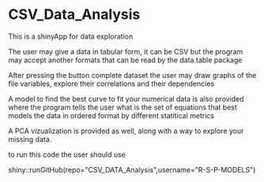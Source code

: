 # CSV_Data_Analysis

This is a shinyApp for data exploration

The user may give a data in tabular form, it can be CSV but the program may accept another formats that can be read by the data.table package

After pressing the button complete dataset the user may draw graphs of the file variables, explore their correlations and their dependencies

A model to find the best curve to fit your numerical data is also provided where the program tells the user what is the set of equations that best models the data in ordered format by different statitical metrics

A PCA vizualization is provided as well, along with a way to explore your missing data.

to run this code the user should use

shiny::runGitHub(repo="CSV_DATA_Analysis",username="R-S-P-MODELS")

